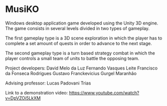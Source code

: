 # MusiKO

Windows desktop application game developed using the Unity 3D engine. The game consists in several levels divided in two types of gameplay.

The first gameplay type is a 3D scene exploration in which the player has to complete a set amount of quests in order to advance to the next stage.

The second gameplay type is a turn based strategy combat in which the player controls a small team of units to battle the opposing team.

Project developers:
David Melo da Luz
Fernando Vasques Leite
Francisco da Fonseca Rodrigues
Gustavo Franckevicius Gurgel Maranhão

Advising professor:
Lucas Padovani Trias

Link to a demonstration video: https://www.youtube.com/watch?v=DpVZOi5LkXM
